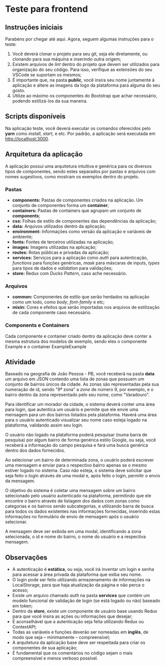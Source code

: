 # Teste para frontend

## Instruções iniciais

Parabéns por chegar até aqui. Agora, seguem algumas instruções para o teste:
<ol>
<li>Você deverá clonar o projeto para seu git, seja ele diretamente, ou clonando para sua máquina e inserindo outra origem;</li>
<li>Existem arquivos de <i>lint</i> dentro do projeto que devem ser utilizados para organização do seu código. Para isso, verifique as extensões do seu VSCode se suportam os mesmos;</li>
<li>É importante que, na pasta <b>public</b>, você insira seu nome juntamente à aplicação e altere as imagens da logo da plataforma para alguma do seu gosto.</li>
<li>Utilize ao máximo os componentes do Bootstrap que achar necessário, podendo estilizá-los da sua maneira.</li>
</ol>

## Scripts disponíveis

Na aplicação teste, você deverá executar os comandos oferecidos pelo <b>yarn</b>
como <i>install</i>, <i>start</i>, e etc.
Por padrão, a aplicação será executada em [http://localhost:3000](http://localhost:3000).

## Arquitetura da aplicação

A aplicação possui uma arquitetura intuitiva e genérica para os diversos tipos de componentes, sendo estes separados por pastas e arquivos com nomes sugestivos, como mostram os exemplos dentro do projeto.

### Pastas

<ul>
<li><b>components:</b> Pastas de componentes criados na aplicação. Um conjunto de componentes forma um <b>container</b>; </li>
<li><b>containers:</b> Pastas de containers que agrupam um conjunto de <b>components</b>; </li>
<li><b>css:</b> Folhas de estilo de componentes das dependências da aplicação; </li>
<li><b>data:</b> Arquivos utilizados dentro da aplicação; </li>
<li><b>environment:</b> Informações como versão da aplicação e variáveis de ambiente; </li>
<li><b>fonts:</b> Fontes de terceiros utilizadas na aplicação; </li>
<li><b>images:</b> Imagens utilizadas na aplicação; </li>
<li><b>routes:</b> Rotas públicas e privadas da aplicação; </li>
<li><b>services:</b> Serviços para a aplicação como <i>auth</i> para autenticação, <i>functions</i> para funções genéricas, <i>mask</i> para máscaras de inputs, <i>types</i> para tipos de dados e <i>validation</i> para validações; </li>
<li><b>store:</b> Redux com <i>Ducks Pattern</i>, caso ache necessário. </li>
</ul>

### Arquivos 

<ul>
<li><b>common:</b> Componentes de estilo que serão herdados na aplicação como um todo, como <i>body</i>, <i>font-family</i> e etc; </li>
<li><b>mixin:</b> Cores e efeitos que serão importadas nos arquivos de estilização de cada componente caso necessário. </li>
</ul>

### Components e Containers

Cada componente e container criado dentro da aplicação deve conter a mesma estrutura dos modelos de exemplo, sendo eles o componente Example e o container ExampleExample

## Atividade

Baseado na geografia de João Pessoa - PB, você receberá na pasta <b>data</b> um arquivo em JSON contendo uma lista de zonas que possuem um conjunto de bairros únicos da cidade. As zonas são representadas pela sua numeração de id, sendo "9ª zona" a <i>zone</i> de número 9, por exemplo, e o bairro dentro da zona representado pelo seu nome, como "Varadouro".

Para identificar um morador da cidade, o sistema deverá conter uma área para login, que autentica um usuário e permite que ele envie uma mensagem para um dos bairros listados pela plataforma. Haverá uma área para o usuário autenticado visualizar seu nome caso esteja logado na plataforma, validando assim seu login.

O usuário não logado na plataforma poderá pesquisar (numa barra de pesquisa) por algum bairro de forma genérica estilo Google, ou seja, você receberá a informação do campo pesquisa e fará uma busca genérica dentro dos dados fornecidos.

Ao selecionar um bairro de determinada zona, o usuário poderá escrever uma mensagem e enviar para o respectivo bairro apenas se o mesmo estiver logado no sistema. Caso não esteja, o sistema deve solicitar que seja feito o login através de uma modal e, após feito o login, permitir o envio da mensagem.

O objetivo do sistema é coletar uma mensagem sobre um bairro selecionado pelo usuário autenticado na plataforma, permitindo que ele encontre o bairro através de listagem dos dados com zonas como categorias e os bairros sendo subcategorias, e utilizando barra de busca para todos os dados existentes nas informações fornecidas, inserindo estas informações no formulário de envio de mensagem após o usuário selecionar.

A mensagem deve ser exibida em uma modal, identificando a zona selecionada, o id e nome do bairro, o nome do usuário e a respectiva mensagem.

## Observações

<ul>
<li> A autenticação é <b>estática</b>, ou seja, você irá inventar um login e senha para acessar a área privada da plataforma que exiba seu nome.</li>
<li> O login pode ser feito utilizando armazenamento de informações na LocalStorage, para que haja atualização da página e não perca o acesso; </li>
<li> Existe um arquivo chamado <i>auth</i> na pasta <b>services</b> que contém um modelo funcional de validação de login (se está logado ou não) baseado em token; </li>
<li> Dentro da <b>store</b>, existe um componente de usuário base usando Redux para que você insira as ações ou informações que desejar; </li>
<li> É aconselhável que a autenticação seja feita utilizando Redux ou ContextAPI; </li>
<li> Todas as variáveis e funções deverão ser nomeadas em <b>inglês</b>, de modo 
que seja – minimamente – compreensível; </li>
<li> A arquitetura da aplicação base deve ser respeitada para criar os componentes de sua aplicação;</li>
<li> É fundamental que os comentários no código sejam o mais compreensível e menos verboso possível.</li>
</ul>
